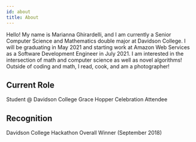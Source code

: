 ```yaml
---
id: about
title: About
---
```


Hello!  My name is Marianna Ghirardelli, and I am currently a Senior Computer Science and Mathematics double major at Davidson College.  I will be graduating in May 2021 and starting work at Amazon Web Services as a Software Development Engineer in July 2021.  I am interested in the intersection of math and computer science as well as novel algorithms!  Outside of coding and math, I read, cook, and am a photographer!

## Current Role

Student @ Davidson College
Grace Hopper Celebration Attendee

## Recognition

Davidson College Hackathon Overall Winner (September 2018)

